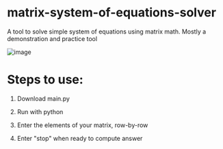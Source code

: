 # matrix-system-of-equations-solver
A tool to solve simple system of equations using matrix math. Mostly a demonstration and practice tool

![image](https://user-images.githubusercontent.com/64619524/185807655-ecf6a8a1-7e2c-41df-85db-0518cec1f6fa.png)

# Steps to use:

1. Download main.py

2. Run with python

3. Enter the elements of your matrix, row-by-row

4. Enter "stop" when ready to compute answer
